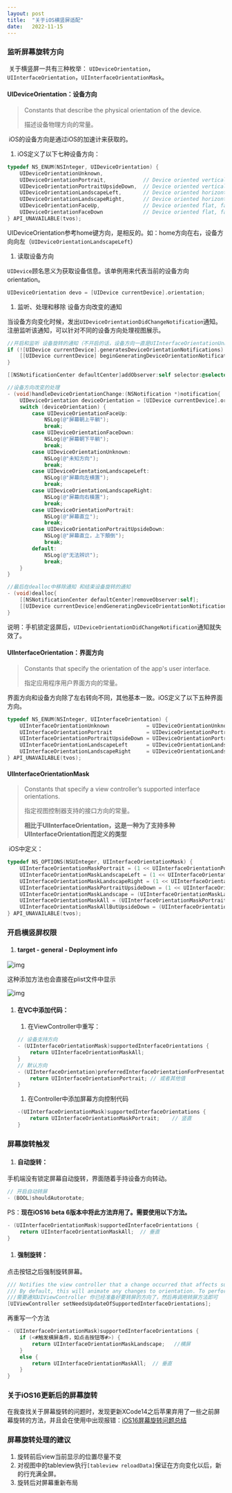 ```yaml
---
layout: post
title:  "关于iOS横竖屏适配"
date:   2022-11-15
---
```


### **监听屏幕旋转方向**

​        关于横竖屏一共有三种枚举： `UIDeviceOrientation`，`UIInterfaceOrientation`，`UIInterfaceOrientationMask`。

#### **UIDeviceOrientation：设备方向**

> Constants that describe the physical orientation of the device.
>
> 描述设备物理方向的常量。

​        iOS的设备方向是通过iOS的加速计来获取的。

1. iOS定义了以下七种设备方向：

```Objective-C
typedef NS_ENUM(NSInteger, UIDeviceOrientation) {
    UIDeviceOrientationUnknown,
    UIDeviceOrientationPortrait,            // Device oriented vertically, home button on the bottom
    UIDeviceOrientationPortraitUpsideDown,  // Device oriented vertically, home button on the top
    UIDeviceOrientationLandscapeLeft,       // Device oriented horizontally, home button on the right
    UIDeviceOrientationLandscapeRight,      // Device oriented horizontally, home button on the left
    UIDeviceOrientationFaceUp,              // Device oriented flat, face up
    UIDeviceOrientationFaceDown             // Device oriented flat, face down
} API_UNAVAILABLE(tvos);
```

​        UIDeviceOrientation参考home键方向，是相反的。如：home方向在右，设备方向向左（`UIDeviceOrientationLandscapeLeft`）

1. 读取设备方向

​        `UIDevice`顾名思义为获取设备信息。该单例用来代表当前的设备方向orientation。

```Objective-C
UIDeviceOrientation devo = [UIDevice currentDevice].orientation;
```

1. 监听、处理和移除 设备方向改变的通知

​        当设备方向变化时候，发出`UIDeviceOrientationDidChangeNotification`通知。注册监听该通知，可以针对不同的设备方向处理视图展示。

```Objective-C
//开启和监听 设备旋转的通知（不开启的话，设备方向一直是UIInterfaceOrientationUnknown）
if (![UIDevice currentDevice].generatesDeviceOrientationNotifications) {
    [[UIDevice currentDevice] beginGeneratingDeviceOrientationNotifications];
}

[[NSNotificationCenter defaultCenter]addObserver:self selector:@selector(handleDeviceOrientationChange:) name:UIDeviceOrientationDidChangeNotification object:nil];

//设备方向改变的处理
- (void)handleDeviceOrientationChange:(NSNotification *)notification{
    UIDeviceOrientation deviceOrientation = [UIDevice currentDevice].orientation;
    switch (deviceOrientation) {
        case UIDeviceOrientationFaceUp:
            NSLog(@"屏幕朝上平躺");
            break;
        case UIDeviceOrientationFaceDown:
            NSLog(@"屏幕朝下平躺");
            break;
        case UIDeviceOrientationUnknown:
            NSLog(@"未知方向");
            break;
        case UIDeviceOrientationLandscapeLeft:
            NSLog(@"屏幕向左横置");
            break;
        case UIDeviceOrientationLandscapeRight:
            NSLog(@"屏幕向右橫置");
            break;
        case UIDeviceOrientationPortrait:
            NSLog(@"屏幕直立");
            break;
        case UIDeviceOrientationPortraitUpsideDown:
            NSLog(@"屏幕直立，上下顛倒");
            break;
        default:
            NSLog(@"无法辨识");
            break;
    }
}

//最后在dealloc中移除通知 和结束设备旋转的通知
- (void)dealloc{
    [[NSNotificationCenter defaultCenter]removeObserver:self];
    [[UIDevice currentDevice]endGeneratingDeviceOrientationNotifications];
}
```

​        说明：手机锁定竖屏后，`UIDeviceOrientationDidChangeNotification`通知就失效了。

#### **UIInterfaceOrientation：界面方向**

> Constants that specify the orientation of the app's user interface.
>
> 指定应用程序用户界面方向的常量。

​        界面方向和设备方向除了左右转向不同，其他基本一致。iOS定义了以下五种界面方向。

```Objective-C
typedef NS_ENUM(NSInteger, UIInterfaceOrientation) {
    UIInterfaceOrientationUnknown            = UIDeviceOrientationUnknown,
    UIInterfaceOrientationPortrait           = UIDeviceOrientationPortrait,
    UIInterfaceOrientationPortraitUpsideDown = UIDeviceOrientationPortraitUpsideDown,
    UIInterfaceOrientationLandscapeLeft      = UIDeviceOrientationLandscapeRight,
    UIInterfaceOrientationLandscapeRight     = UIDeviceOrientationLandscapeLeft
} API_UNAVAILABLE(tvos);
```

####  **UIInterfaceOrientationMask**

> Constants that specify a view controller’s supported interface orientations.
>
> 指定视图控制器支持的接口方向的常量。
>
> **相比于UIInterfaceOrientation，这是一种为了支持多种UIInterfaceOrientation而定义的类型**

​        iOS中定义：

```Objective-C
typedef NS_OPTIONS(NSUInteger, UIInterfaceOrientationMask) {
    UIInterfaceOrientationMaskPortrait = (1 << UIInterfaceOrientationPortrait),
    UIInterfaceOrientationMaskLandscapeLeft = (1 << UIInterfaceOrientationLandscapeLeft),
    UIInterfaceOrientationMaskLandscapeRight = (1 << UIInterfaceOrientationLandscapeRight),
    UIInterfaceOrientationMaskPortraitUpsideDown = (1 << UIInterfaceOrientationPortraitUpsideDown),
    UIInterfaceOrientationMaskLandscape = (UIInterfaceOrientationMaskLandscapeLeft | UIInterfaceOrientationMaskLandscapeRight),
    UIInterfaceOrientationMaskAll = (UIInterfaceOrientationMaskPortrait | UIInterfaceOrientationMaskLandscapeLeft | UIInterfaceOrientationMaskLandscapeRight | UIInterfaceOrientationMaskPortraitUpsideDown),
    UIInterfaceOrientationMaskAllButUpsideDown = (UIInterfaceOrientationMaskPortrait | UIInterfaceOrientationMaskLandscapeLeft | UIInterfaceOrientationMaskLandscapeRight),
} API_UNAVAILABLE(tvos);
```

### **开启横竖屏权限**

1. #### target - general - Deployment info

![img](https://redrock.feishu.cn/space/api/box/stream/download/asynccode/?code=YWU2M2JlYTdiOTgzZTE5ZjA4NWMyZjgyNjFlYzQxMGVfN0RrNk1oMGdFMlFKZnlFMEtIZmljVnFaWk82NHVzb2FfVG9rZW46Ym94Y256QlNjRkpzVGZSMGtSVmMwcHpydWNkXzE3MDkzNjU5MTY6MTcwOTM2OTUxNl9WNA)

这种添加方法也会直接在plist文件中显示

![img](https://redrock.feishu.cn/space/api/box/stream/download/asynccode/?code=OTU0ODY1ODQyN2FlZWY3OTNlZGQyMjYyNWNkNDM0ZThfYThpUnJ6dmFHTUY4REY3aFo1NDlUTllYWXVKV3lPQ0ZfVG9rZW46Ym94Y252ZjhoSjZvSW9tNXNZd2FTTzlLQWFnXzE3MDkzNjU5MTY6MTcwOTM2OTUxNl9WNA)

1. #### 在VC中添加代码：

   1. 在ViewController中重写：

   ```Objective-C
   // 设备支持方向
   - (UIInterfaceOrientationMask)supportedInterfaceOrientations {
       return UIInterfaceOrientationMaskAll;
   }
   // 默认方向
   - (UIInterfaceOrientation)preferredInterfaceOrientationForPresentation {
       return UIInterfaceOrientationPortrait; // 或者其他值
   }
   ```

   1. 在Controller中添加屏幕方向控制代码

   ```Objective-C
   -(UIInterfaceOrientationMask)supportedInterfaceOrientations {
       return UIInterfaceOrientationMaskPortrait;    // 竖直
   }
   ```

### **屏幕旋转触发**

1. #### **自动旋转：**

手机端没有锁定屏幕自动旋转，界面随着手持设备方向转动。

```Objective-C
// 开启自动转屏
- (BOOL)shouldAutorotate;
```

PS：**现在iOS16 beta 6版本中将此方法弃用了。需要使用以下方法。**

```Objective-C
- (UIInterfaceOrientationMask)supportedInterfaceOrientations {
    return UIInterfaceOrientationMaskAll;  // 垂直
}
```

1. #### **强制旋转：**

点击按钮之后强制旋转屏幕。

```Objective-C
/// Notifies the view controller that a change occurred that affects supported interface orientations or the preferred interface orientation for presentation.
/// By default, this will animate any changes to orientation. To perform a non-animated update, call within `[UIView performWithoutAnimation:]`.
///需要通知UIViewController 你已经准备好要转屏的方向了，然后再调用转屏方法即可
[UIViewController setNeedsUpdateOfSupportedInterfaceOrientations];
```

再重写一个方法

```Objective-C
- (UIInterfaceOrientationMask)supportedInterfaceOrientations {
    if (<#触发横屏条件，如点击按钮等#>) {
        return UIInterfaceOrientationMaskLandscape;   //横屏
    }
    else {
        return UIInterfaceOrientationMaskAll;  // 垂直
    }
}
```

### 关于iOS16更新后的屏幕旋转

在我查找关于屏幕旋转的问题时，发现更新XCode14之后苹果弃用了一些之前屏幕旋转的方法，并且会在使用中出现报错：[iOS16屏幕旋转问题总结](https://blog.csdn.net/thelittleboy/article/details/126955521)

### 屏幕旋转处理的建议

1. 旋转前后view当前显示的位置尽量不变
2. 对视图中的tableview执行`[tableview reloadData]`保证在方向变化以后，新的行充满全屏。
3. 旋转后对屏幕重新布局